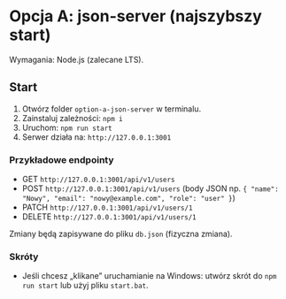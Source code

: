 
# Opcja A: json-server (najszybszy start)

Wymagania: Node.js (zalecane LTS).

## Start
1) Otwórz folder `option-a-json-server` w terminalu.
2) Zainstaluj zależności: `npm i`
3) Uruchom: `npm run start`
4) Serwer działa na: `http://127.0.0.1:3001`

### Przykładowe endpointy
- GET `http://127.0.0.1:3001/api/v1/users`
- POST `http://127.0.0.1:3001/api/v1/users` (body JSON np. `{ "name": "Nowy", "email": "nowy@example.com", "role": "user" }`)
- PATCH `http://127.0.0.1:3001/api/v1/users/1`
- DELETE `http://127.0.0.1:3001/api/v1/users/1`

Zmiany będą zapisywane do pliku `db.json` (fizyczna zmiana).

### Skróty
- Jeśli chcesz „klikane” uruchamianie na Windows: utwórz skrót do `npm run start` lub użyj pliku `start.bat`.
